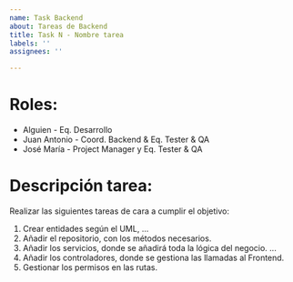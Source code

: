 ```yaml
---
name: Task Backend
about: Tareas de Backend
title: Task N - Nombre tarea
labels: ''
assignees: ''

---
```


# **Roles:**
- Alguien - Eq. Desarrollo
- Juan Antonio - Coord. Backend & Eq. Tester & QA
- José María - Project Manager y Eq. Tester & QA

# **Descripción tarea:**
Realizar las siguientes tareas de cara a cumplir el objetivo:
1. Crear entidades según el UML, ...
2. Añadir el repositorio, con los métodos necesarios.
3. Añadir los servicios, donde se añadirá toda la lógica del negocio. ...
4. Añadir los controladores, donde se gestiona las llamadas al Frontend.
5. Gestionar los permisos en las rutas.
